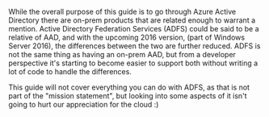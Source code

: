 <properties
	pageTitle="Preface"
	description="Introduction to ADFS 2016"
	slug="preface"
	order="100"
	keywords="Azure AD, AAD, ADFS 2016"
/>

While the overall purpose of this guide is to go through Azure Active Directory there are on-prem products that are related enough to warrant a mention. Active Directory Federation Services (ADFS) could be said to be a relative of AAD, and with the upcoming 2016 version, (part of Windows Server 2016), the differences between the two are further reduced. ADFS is not the same thing as having an on-prem AAD, but from a developer perspective it's starting to become easier to support both without writing a lot of code to handle the differences.

This guide will not cover everything you can do with ADFS, as that is not part of the "mission statement", but looking into some aspects of it isn't going to hurt our appreciation for the cloud :)

